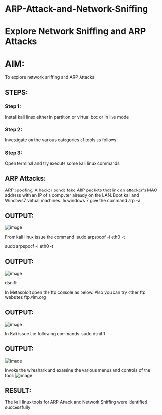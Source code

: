 # ARP-Attack-and-Network-Sniffing
# Explore Network Sniffing and ARP Attacks

# AIM:

To explore network sniffing and ARP Attacks

## STEPS:

### Step 1:

Install kali linux either in partition or virtual box or in live mode

### Step 2:

Investigate on the various categories of tools as follows:


### Step 3:
Open terminal and try execute some kali linux commands

## ARP Attacks:  
ARP spoofing: A hacker sends fake ARP packets that link an attacker's MAC address with an IP of a computer already on the LAN. 
Boot kali and Windows7 virtual machines.
In windows 7 give the command arp -a
## OUTPUT:
![image](https://github.com/kavisree86/ARP-Attack-and-Network-Sniffing/assets/145759687/6635cd3b-bbf3-4a46-af14-6da89503c7c0)



From kali linux issue the command :sudo arpspoof -i eth0 -t


sudo arpspoof -i eth0 -t <target system> <gateway>
## OUTPUT:

![image](https://github.com/kavisree86/ARP-Attack-and-Network-Sniffing/assets/145759687/48f9ebfe-4724-496a-b10f-f0cfedbb0219)



 dsniff:






In Metasploit open the ftp console as below. Also you can try other ftp websites ftp.vim.org
## OUTPUT:
![image](https://github.com/kavisree86/ARP-Attack-and-Network-Sniffing/assets/145759687/26ab77fe-875a-42e7-b0b1-c4f0ff8418ad)




In Kali issue the following commands:
sudo dsnifff
## OUTPUT:
![image](https://github.com/kavisree86/ARP-Attack-and-Network-Sniffing/assets/145759687/802b9fe6-b349-42fe-897a-fb355df491de)



Invoke the wireshark and examine the various menus  and controls of the tool:
![image](https://github.com/kavisree86/ARP-Attack-and-Network-Sniffing/assets/145759687/fd059d28-9b2f-4b16-af51-9407069ed6f9)


## RESULT:
The kali linux tools for ARP Attack and Network Sniffing were identified successfully
